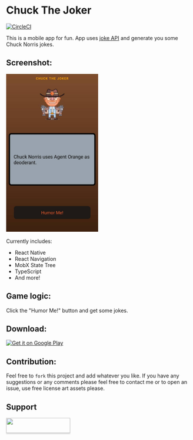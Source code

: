# Chuck The Joker

[![CircleCI](https://circleci.com/gh/infinitered/ignite.svg?style=svg)](https://circleci.com/gh/infinitered/ignite)

This is a mobile app for fun. App uses [joke API](https://api.chucknorris.io/) and generate you some Chuck Norris jokes.

## Screenshot:
<img src="assets/chuck-demo.jpeg" width ="250"/>

Currently includes:

- React Native
- React Navigation
- MobX State Tree
- TypeScript
- And more!

## Game logic:
Click the "Humor Me!" button and get some jokes.

## Download:
<a href='https://play.google.com/store/apps/details?id=com.chuckthejoker'><img width="200px" alt='Get it on Google Play' src='https://play.google.com/intl/en_us/badges/images/generic/en_badge_web_generic.png' target="_blank"></a>

## Contribution:
Feel free to `fork` this project and add whatever you like. If you have any suggestions or any comments please feel free to contact me or to open an issue, use free license art assets please.

## Support
<a href="https://www.buymeacoffee.com/mthnglac"><img src="https://www.buymeacoffee.com/assets/img/custom_images/orange_img.png" style="height: 41px !important;width: 174px !important;box-shadow: 0px 3px 2px 0px rgba(190, 190, 190, 0.5) !important;-webkit-box-shadow: 0px 3px 2px 0px rgba(190, 190, 190, 0.5) !important;"  target="_blank"></a>
